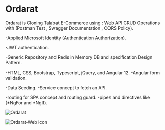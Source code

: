 # Ordarat

Ordarat is Cloning Talabat E-Commerce using : Web API CRUD Operations with (Postman Test , Swagger Documentation , CORS Policy). 

-Applied Microsoft Identity (Authentication Authorization). 

-JWT authentication. 

-Generic Repository and Redis in Memory DB and specification Design Pattern.

-HTML, CSS, Bootstrap, Typescript, jQuery, and Angular 12. -Angular form validation. 

-Data Seeding. -Service concept to fetch an API. 

-routing for SPA concept and routing guard. -pipes and directives like (*NgFor and *NgIf).


![Ordarat](https://user-images.githubusercontent.com/79394414/192775188-6381321d-9798-4f60-8593-b902e17ec1d8.png)


![Ordarat-Web icon](https://user-images.githubusercontent.com/79394414/192775363-95ce1a97-e2af-476f-bfc0-259d92267f0d.png)
